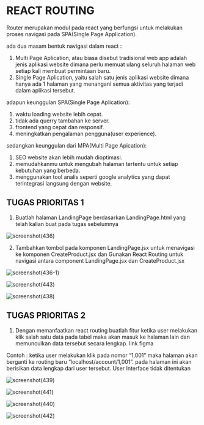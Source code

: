 **<h1>REACT ROUTING</h1>**

Router merupakan modul pada react yang berfungsi untuk melakukan proses navigasi pada SPA(Single Page Application).

ada dua masam bentuk navigasi dalam react :
1. Multi Page Aplication, atau biasa disebut tradisional web app adalah jenis aplikasi website dimana perlu memuat ulang seluruh halaman web setiap kali membuat permintaan baru. 
2. Single Page Aplication, yaitu salah satu jenis aplikasi website dimana hanya ada 1 halaman yang menangani semua aktivitas yang terjadi dalam aplikasi tersebut.

adapun keunggulan SPA(Single Page Aplication):
1. waktu loading website lebih cepat.
2. tidak ada querry tambahan ke server.
3. frontend yang cepat dan responsif.
4. meningkatkan pengalaman pengguna(user experience).

sedangkan keunggulan dari MPA(Multi Page Apication):
1. SEO website akan lebih mudah dioptimasi.
2. memudahkanmu untuk mengubah halaman tertentu untuk setiap kebutuhan yang berbeda.
3. menggunakan tool analis seperti google analytics yang dapat terintegrasi langsung dengan website.

**<h2>TUGAS PRIORITAS 1</h2>**

1. Buatlah halaman LandingPage berdasarkan LandingPage.html yang telah kalian buat pada tugas sebelumnya

 ![screenshot(436)](https://github.com/julydsp/React_July-Dwi-Saputra/blob/feat/react_routing/15_react_routing/screenshot/Screenshot%20(436).png?row=true)


2. Tambahkan tombol pada komponen LandingPage.jsx untuk menavigasi ke komponen CreateProduct.jsx dan Gunakan React Routing untuk navigasi antara component LandingPage.jsx dan CreateProduct.jsx

![screenshot(436-1)](https://github.com/julydsp/React_July-Dwi-Saputra/blob/feat/react_routing/15_react_routing/screenshot/Screenshot%20(436-1).png?row=true)

![screenshot(443)](https://github.com/julydsp/React_July-Dwi-Saputra/blob/feat/react_routing/15_react_routing/screenshot/Screenshot%20(443).png?row=true)

![screenshot(438)](https://github.com/julydsp/React_July-Dwi-Saputra/blob/feat/react_routing/15_react_routing/screenshot/Screenshot%20(438).png?row=true)

**<h2>TUGAS PRIORITAS 2</h2>**

1. Dengan memanfaatkan react routing buatlah fitur ketika user melakukan klik salah satu data pada tabel maka akan masuk ke halaman lain dan memunculkan data tersebut secara lengkap. link figma

Contoh : ketika user melakukan klik pada nomor “1,001” maka halaman akan berganti ke routing baru “localhost/account/1,001”. pada halaman ini akan berisikan data lengkap dari user tersebut. User Interface tidak ditentukan

![screenshot(439)](https://github.com/julydsp/React_July-Dwi-Saputra/blob/feat/react_routing/15_react_routing/screenshot/Screenshot%20(439).png?row=true)

![screenshot(441)](https://github.com/julydsp/React_July-Dwi-Saputra/blob/feat/react_routing/15_react_routing/screenshot/Screenshot%20(441).png?row=true)

![screenshot(440)](https://github.com/julydsp/React_July-Dwi-Saputra/blob/feat/react_routing/15_react_routing/screenshot/Screenshot%20(440).png?row=true)

![screenshot(442)](https://github.com/julydsp/React_July-Dwi-Saputra/blob/feat/react_routing/15_react_routing/screenshot/Screenshot%20(442).png?row=true)

